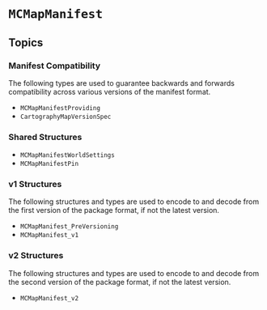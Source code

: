 # ``MCMapManifest``

## Topics

### Manifest Compatibility

The following types are used to guarantee backwards and forwards
compatibility across various versions of the manifest format.

- ``MCMapManifestProviding``
- ``CartographyMapVersionSpec``

### Shared Structures

- ``MCMapManifestWorldSettings``
- ``MCMapManifestPin``

### v1 Structures

The following structures and types are used to encode to and decode from
the first version of the package format, if not the latest version.

- ``MCMapManifest_PreVersioning``
- ``MCMapManifest_v1``

### v2 Structures

The following structures and types are used to encode to and decode from
the second version of the package format, if not the latest version.

- ``MCMapManifest_v2``
